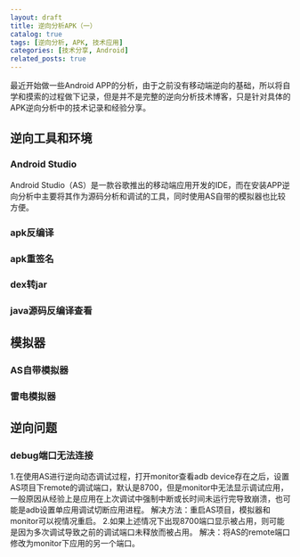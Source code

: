 ```yaml
---
layout: draft
title: 逆向分析APK（一）
catalog: true
tags: [逆向分析, APK, 技术应用]
categories: [技术分享, Android]
related_posts: true
---
```

最近开始做一些Android APP的分析，由于之前没有移动端逆向的基础，所以将自学和摸索的过程做下记录，但是并不是完整的逆向分析技术博客，只是针对具体的APK逆向分析中的技术记录和经验分享。
<!-- more -->

## 逆向工具和环境

### Android Studio
Android Studio（AS）是一款谷歌推出的移动端应用开发的IDE，而在安装APP逆向分析中主要将其作为源码分析和调试的工具，同时使用AS自带的模拟器也比较方便。

### apk反编译

### apk重签名

### dex转jar

### java源码反编译查看

## 模拟器

### AS自带模拟器

### 雷电模拟器

## 逆向问题

### debug端口无法连接
1.在使用AS进行逆向动态调试过程，打开monitor查看adb device存在之后，设置AS项目下remote的调试端口，默认是8700，但是monitor中无法显示调试应用，一般原因从经验上是应用在上次调试中强制中断或长时间未运行完导致崩溃，也可能是adb设置单应用调试切断应用进程。
解决方法：重启AS项目，模拟器和monitor可以视情况重启。
2.如果上述情况下出现8700端口显示被占用，则可能是因为多次调试导致之前的调试端口未释放而被占用。
解决：将AS的remote端口修改为monitor下应用的另一个端口。

